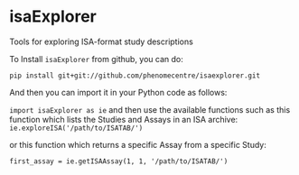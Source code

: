 # isaExplorer
Tools for exploring ISA-format study descriptions

To Install `isaExplorer` from github, you can do:

`pip install git+git://github.com/phenomecentre/isaexplorer.git`

And then you can import it in your Python code as follows:

`import isaExplorer as ie`
and then use the available functions such as this function which lists the Studies and Assays in an ISA archive:
`ie.exploreISA('/path/to/ISATAB/')`

or this function which returns a specific Assay from a specific Study:

`first_assay = ie.getISAAssay(1, 1, '/path/to/ISATAB/')`
